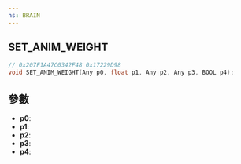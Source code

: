 ```yaml
---
ns: BRAIN
---
```

## SET_ANIM_WEIGHT

```c
// 0x207F1A47C0342F48 0x17229D98
void SET_ANIM_WEIGHT(Any p0, float p1, Any p2, Any p3, BOOL p4);
```


## 參數
* **p0**: 
* **p1**: 
* **p2**: 
* **p3**: 
* **p4**: 

